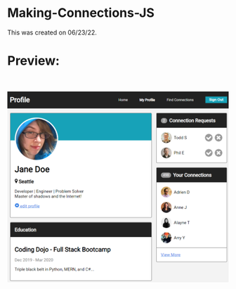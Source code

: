 # Making-Connections-JS
This was created on 06/23/22.
<br><h1>Preview:</h1>
<br><br>
<img src="https://github.com/Taylor-Klar/Making-Connections-JS/blob/main/Making%20Connections.png">
